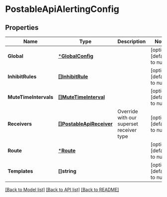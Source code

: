 # PostableApiAlertingConfig

## Properties
Name | Type | Description | Notes
------------ | ------------- | ------------- | -------------
**Global** | [***GlobalConfig**](GlobalConfig.md) |  | [optional] [default to null]
**InhibitRules** | [**[]InhibitRule**](InhibitRule.md) |  | [optional] [default to null]
**MuteTimeIntervals** | [**[]MuteTimeInterval**](MuteTimeInterval.md) |  | [optional] [default to null]
**Receivers** | [**[]PostableApiReceiver**](PostableApiReceiver.md) | Override with our superset receiver type | [optional] [default to null]
**Route** | [***Route**](Route.md) |  | [optional] [default to null]
**Templates** | **[]string** |  | [optional] [default to null]

[[Back to Model list]](../README.md#documentation-for-models) [[Back to API list]](../README.md#documentation-for-api-endpoints) [[Back to README]](../README.md)


